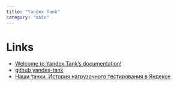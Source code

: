 ```yaml
---
title: "Yandex Tank"
category: "main"
---
```


# Links
* [Welcome to Yandex.Tank’s documentation!](https://yandextank.readthedocs.io/en/latest/index.html)
* [github yandex-tank](https://github.com/yandex/yandex-tank)
* [Наши танки. История нагрузочного тестирования в Яндексе](https://habr.com/ru/company/yandex/blog/202020/)